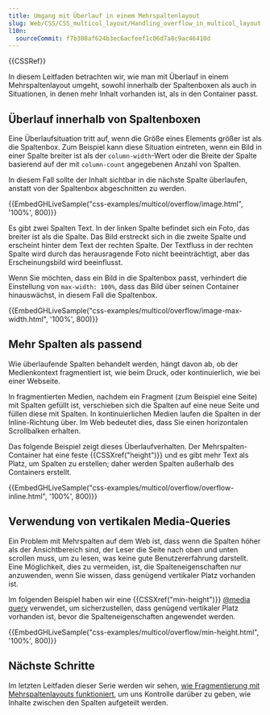 ```yaml
---
title: Umgang mit Überlauf in einem Mehrspaltenlayout
slug: Web/CSS/CSS_multicol_layout/Handling_overflow_in_multicol_layout
l10n:
  sourceCommit: f7b308af624b3ec6acfeef1c06d7a8c9ac46410d
---
```


{{CSSRef}}

In diesem Leitfaden betrachten wir, wie man mit Überlauf in einem Mehrspaltenlayout umgeht, sowohl innerhalb der Spaltenboxen als auch in Situationen, in denen mehr Inhalt vorhanden ist, als in den Container passt.

## Überlauf innerhalb von Spaltenboxen

Eine Überlaufsituation tritt auf, wenn die Größe eines Elements größer ist als die Spaltenbox. Zum Beispiel kann diese Situation eintreten, wenn ein Bild in einer Spalte breiter ist als der `column-width`-Wert oder die Breite der Spalte basierend auf der mit `column-count` angegebenen Anzahl von Spalten.

In diesem Fall sollte der Inhalt sichtbar in die nächste Spalte überlaufen, anstatt von der Spaltenbox abgeschnitten zu werden.

{{EmbedGHLiveSample("css-examples/multicol/overflow/image.html", '100%', 800)}}

Es gibt zwei Spalten Text. In der linken Spalte befindet sich ein Foto, das breiter ist als die Spalte. Das Bild erstreckt sich in die zweite Spalte und erscheint hinter dem Text der rechten Spalte. Der Textfluss in der rechten Spalte wird durch das herausragende Foto nicht beeinträchtigt, aber das Erscheinungsbild wird beeinflusst.

Wenn Sie möchten, dass ein Bild in die Spaltenbox passt, verhindert die Einstellung von `max-width: 100%`, dass das Bild über seinen Container hinauswächst, in diesem Fall die Spaltenbox.

{{EmbedGHLiveSample("css-examples/multicol/overflow/image-max-width.html", '100%', 800)}}

## Mehr Spalten als passend

Wie überlaufende Spalten behandelt werden, hängt davon ab, ob der Medienkontext fragmentiert ist, wie beim Druck, oder kontinuierlich, wie bei einer Webseite.

In fragmentierten Medien, nachdem ein Fragment (zum Beispiel eine Seite) mit Spalten gefüllt ist, verschieben sich die Spalten auf eine neue Seite und füllen diese mit Spalten. In kontinuierlichen Medien laufen die Spalten in der Inline-Richtung über. Im Web bedeutet dies, dass Sie einen horizontalen Scrollbalken erhalten.

Das folgende Beispiel zeigt dieses Überlaufverhalten. Der Mehrspalten-Container hat eine feste {{CSSXref("height")}} und es gibt mehr Text als Platz, um Spalten zu erstellen; daher werden Spalten außerhalb des Containers erstellt.

{{EmbedGHLiveSample("css-examples/multicol/overflow/overflow-inline.html", '100%', 800)}}

## Verwendung von vertikalen Media-Queries

Ein Problem mit Mehrspalten auf dem Web ist, dass wenn die Spalten höher als der Ansichtbereich sind, der Leser die Seite nach oben und unten scrollen muss, um zu lesen, was keine gute Benutzererfahrung darstellt. Eine Möglichkeit, dies zu vermeiden, ist, die Spalteneigenschaften nur anzuwenden, wenn Sie wissen, dass genügend vertikaler Platz vorhanden ist.

Im folgenden Beispiel haben wir eine {{CSSXref("min-height")}} [@media query](/de/docs/Web/CSS/CSS_media_queries/Using_media_queries) verwendet, um sicherzustellen, dass genügend vertikaler Platz vorhanden ist, bevor die Spalteneigenschaften angewendet werden.

{{EmbedGHLiveSample("css-examples/multicol/overflow/min-height.html", '100%', 800)}}

## Nächste Schritte

Im letzten Leitfaden dieser Serie werden wir sehen, [wie Fragmentierung mit Mehrspaltenlayouts funktioniert](/de/docs/Web/CSS/CSS_multicol_layout/Handling_content_breaks_in_multicol_layout), um uns Kontrolle darüber zu geben, wie Inhalte zwischen den Spalten aufgeteilt werden.
